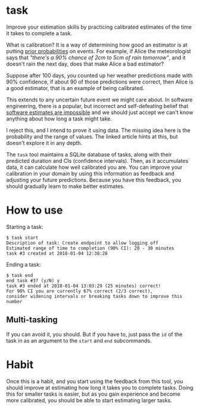 # task
Improve your estimation skills by practicing calibrated estimates of the time it takes to complete a task.

What is calibration? It is a way of determining how good an estimator is at putting
[prior probabilities](https://en.wikipedia.org/wiki/Prior_probability) on events.
For example, if Alice the meteorologist says that _"there's a 90% chance of 2cm to 5cm of rain tomorrow"_, and it doesn't rain the
next day, does that make Alice a bad estimator?

Suppose after 100 days, you counted up her weather predictions made with 90% confidence, if about 90 of those
predictions were correct, then Alice is a good estimator, that is an example of being calibrated.

This extends to any uncertain future event we might care about. In software engineering, there is a popular,
but incorrect and self-defeating belief that [software estimates are impossible](https://chrismm.com/blog/project-delays-why-software-estimates/)
and we should just accept we can't know anything about how long a task might take.

I reject this, and I intend to prove it using data.
The missing idea here is the probability and the range of values. The linked article hints at this, but doesn't explore it in any depth.

The `task` tool maintains a SQLite database of tasks, along with their predicted duration and CIs (confidence intervals). Then, as it accumulates
data, it can calculate how well calibrated you are. You can improve your calibration in your domain by using this information as feedback
and adjusting your future predictions. Because you have this feedback, you should gradually learn to make better estimates.

# How to use

Starting a task:

```
$ task start
Description of task: Create endpoint to allow logging off
Estimated range of time to completion (90% CI): 20 - 30 minutes
task #3 created at 2018-01-04 12:38:28
```

Ending a task:
```
$ task end
end task #3? (y/N) y
task #3 ended at 2018-01-04 13:03:29 (25 minutes) correct!
For 90% CI you are currently 67% correct (2/3 correct),
consider widening intervals or breaking tasks down to improve this number
```

## Multi-tasking
If you can avoid it, you should. But if you have to, just pass the `id` of the task in as an argument to the `start` and `end` subcommands.

# Habit
Once this is a habit, and you start using the feedback from this tool, you should improve at estimating how long it takes you to complete tasks.
Doing this for smaller tasks is easier, but as you gain experience and become more calibrated, you should be able to start estimating larger tasks.
